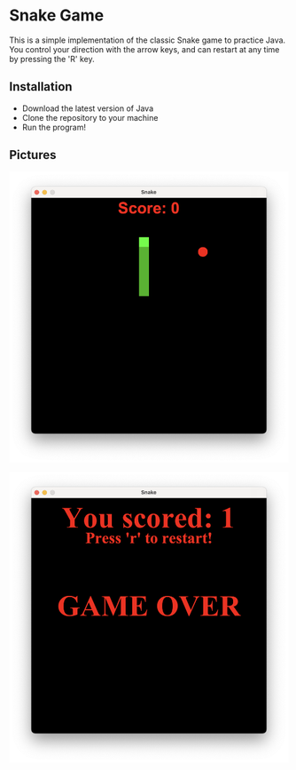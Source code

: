 # Snake Game

This is a simple implementation of the classic Snake game to practice Java. You control your direction with the arrow keys, and can restart at any time by pressing the 'R' key.

## Installation

- Download the latest version of Java
- Clone the repository to your machine
- Run the program!

## Pictures

![""](img/Sc1.png)

![""](img/Sc2.png)

